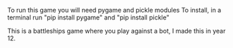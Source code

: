 To run this game you will need pygame and pickle modules
To install, in a terminal run "pip install pygame" and "pip install pickle"

This is a battleships game where you play against a bot, I made this in year 12.

